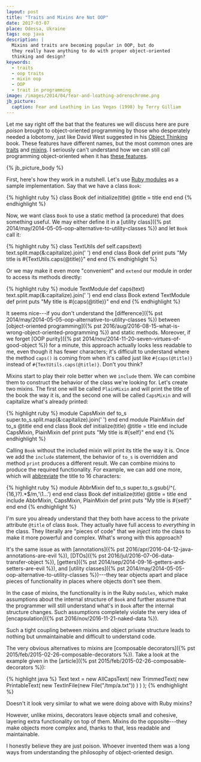 ```yaml
---
layout: post
title: "Traits and Mixins Are Not OOP"
date: 2017-03-07
place: Odessa, Ukraine
tags: oop java
description: |
  Mixins and traits are becoming popular in OOP, but do
  they really have anything to do with proper object-oriented
  thinking and design?
keywords:
  - traits
  - oop traits
  - mixin oop
  - OOP
  - trait in programming
image: /images/2014/04/fear-and-loathing-adrenochrome.png
jb_picture:
  caption: Fear and Loathing in Las Vegas (1998) by Terry Gilliam
---
```


Let me say right off the bat that the features we will discuss here are
pure _poison_ brought to object-oriented programming by those who desperately
needed a lobotomy, just like David West suggested in his
[Object Thinking](http://amzn.to/2ass77O) book.
These features have different names, but the most common ones are
[traits](https://en.wikipedia.org/wiki/Trait_%28computer_programming%29) and
[mixins](https://en.wikipedia.org/wiki/Mixin). I seriously can't understand
how we can still call programming object-oriented when it has
[these features](http://stackoverflow.com/questions/925609/mixins-vs-traits).

<!--more-->

{% jb_picture_body %}

First, here's how they work in a nutshell. Let's use
[Ruby modules](http://phrogz.net/programmingruby/tut_modules.html)
as a sample implementation. Say that we have a class `Book`:

{% highlight ruby %}
class Book
  def initialize(title)
    @title = title
  end
end
{% endhighlight %}

Now, we want class `Book` to use a static method (a procedure) that
does something useful. We may either define it in a
[utility class]({% pst 2014/may/2014-05-05-oop-alternative-to-utility-classes %})
and let `Book` call it:

{% highlight ruby %}
class TextUtils
  def self.caps(text)
    text.split.map(&:capitalize).join(' ')
  end
end
class Book
  def print
    puts "My title is #{TextUtils.caps(@title)}"
  end
end
{% endhighlight %}

Or we may make it even more "convenient" and `extend` our module
in order to access its methods directly:

{% highlight ruby %}
module TextModule
  def caps(text)
    text.split.map(&:capitalize).join(' ')
  end
end
class Book
  extend TextModule
  def print
    puts "My title is #{caps(@title)}"
  end
end
{% endhighlight %}

It seems nice---if you don't understand the
[difference]({% pst 2014/may/2014-05-05-oop-alternative-to-utility-classes %})
between
[object-oriented programming]({% pst 2016/aug/2016-08-15-what-is-wrong-object-oriented-programming %})
and static methods. Moreover, if we forget
[OOP purity]({% pst 2014/nov/2014-11-20-seven-virtues-of-good-object %})
for a minute, this approach actually looks less readable to me, even though it has
fewer characters; it's difficult to understand where the method
`caps()` is coming from when it's called just like `#{caps(@title)}` instead
of `#{TextUtils.caps(@title)}`. Don't you think?

Mixins start to play their role better when we `include` them. We can
combine them to construct the behavior of the class we're looking for. Let's
create two mixins. The first one will be called `PlainMixin` and will print the title
of the book the way it is, and the second one will be called `CapsMixin` and will
capitalize what's already printed:

{% highlight ruby %}
module CapsMixin
  def to_s
    super.to_s.split.map(&:capitalize).join(' ')
  end
end
module PlainMixin
  def to_s
    @title
  end
end
class Book
  def initialize(title)
    @title = title
  end
  include CapsMixin, PlainMixin
  def print
    puts "My title is #{self}"
  end
end
{% endhighlight %}

Calling `Book` without the included mixin will print its title the way
it is. Once we add the `include` statement, the behavior of `to_s` is
overridden and method `print` produces a different result. We can
combine mixins to produce the required functionality. For example,
we can add one more, which will
[abbreviate](http://stackoverflow.com/a/25136035/187141) the title to 16 characters:

{% highlight ruby %}
module AbbrMixin
  def to_s
    super.to_s.gsub(/^(.{16,}?).*$/m,'\1...')
  end
end
class Book
  def initialize(title)
    @title = title
  end
  include AbbrMixin, CapsMixin, PlainMixin
  def print
    puts "My title is #{self}"
  end
end
{% endhighlight %}

I'm sure you already understand that they both have access to
the private attribute `@title` of class `Book`. They actually have
full access to _everything_ in the class. They literally are
"pieces of code" that we _inject_ into the class to make it more
powerful and complex. What's wrong with this approach?

It's the same issue as with
[annotations]({% pst 2016/apr/2016-04-12-java-annotations-are-evil %}),
[DTOs]({% pst 2016/jul/2016-07-06-data-transfer-object %}),
[getters]({% pst 2014/sep/2014-09-16-getters-and-setters-are-evil %}),
and [utility classes]({% pst 2014/may/2014-05-05-oop-alternative-to-utility-classes %})---they
tear objects apart and place pieces of functionality in places
where objects don't see them.

In the case of mixins, the functionality is
in the Ruby `modules`, which make assumptions about the internal structure
of `Book` and further assume that the programmer will still understand what's in `Book` after
the internal structure changes. Such assumptions completely violate
the very idea of
[encapsulation]({% pst 2016/nov/2016-11-21-naked-data %}).

Such a tight coupling between mixins and object private structure
leads to nothing but unmaintainable and difficult to understand code.

The very obvious alternatives to mixins are
[composable decorators]({% pst 2015/feb/2015-02-26-composable-decorators %}).
Take a look at the example given in the
[article]({% pst 2015/feb/2015-02-26-composable-decorators %}):

{% highlight java %}
Text text = new AllCapsText(
  new TrimmedText(
    new PrintableText(
      new TextInFile(new File("/tmp/a.txt"))
    )
  )
);
{% endhighlight %}

Doesn't it look very similar to what we were doing above with Ruby mixins?

However, unlike mixins, decorators leave objects small and cohesive, layering
extra functionality on top of them. Mixins do
the opposite---they make objects more complex and, thanks to that, less
readable and maintainable.

I honestly believe they are just poison. Whoever invented them
was a long ways from understanding the philosophy of object-oriented design.
